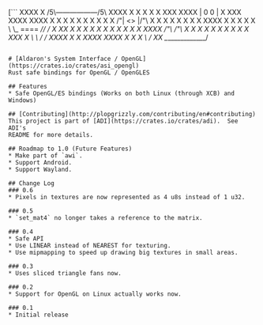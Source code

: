 [```
XXXX  X                    /5\——————/5\       XXXX      X           X
X   X X   XXX   XXXX      |   0    0   |     X      XXX   XXXX XXXX X X   X
X   X X  X   X  X   X  /"\|     <>     |/"\  X      X   X    X    X X X   X
XXXX  X  X   X  X   X  \  \\_  ====  _//  /  X   XX X   X   X    X  X  X X
X     X  X   X  XXXX   /"\              /"\  X    X X   X  X    X   X   X
X     X   XXX   X      \  \            /  /   XXXX  X   X XXXX XXXX X   X
                X       \                /                            XX
                         \______________/
```](https://plopgrizzly.com)

# [Aldaron's System Interface / OpenGL](https://crates.io/crates/asi_opengl)
Rust safe bindings for OpenGL / OpenGLES

## Features
* Safe OpenGL/ES bindings (Works on both Linux (through XCB) and Windows)

## [Contributing](http://plopgrizzly.com/contributing/en#contributing)
This project is part of [ADI](https://crates.io/crates/adi).  See ADI's
README for more details.

## Roadmap to 1.0 (Future Features)
* Make part of `awi`.
* Support Android.
* Support Wayland.

## Change Log
### 0.6
* Pixels in textures are now represented as 4 u8s instead of 1 u32.

### 0.5
* `set_mat4` no longer takes a reference to the matrix.

### 0.4
* Safe API
* Use LINEAR instead of NEAREST for texturing.
* Use mipmapping to speed up drawing big textures in small areas.

### 0.3
* Uses sliced triangle fans now.

### 0.2
* Support for OpenGL on Linux actually works now.

### 0.1
* Initial release
